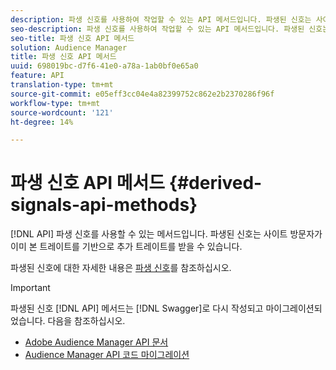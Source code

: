 ```yaml
---
description: 파생 신호를 사용하여 작업할 수 있는 API 메서드입니다. 파생된 신호는 사이트 방문자가 이미 본 트레이트를 기반으로 추가 트레이트를 받을 수 있습니다.
seo-description: 파생 신호를 사용하여 작업할 수 있는 API 메서드입니다. 파생된 신호는 사이트 방문자가 이미 본 트레이트를 기반으로 추가 트레이트를 받을 수 있습니다.
seo-title: 파생 신호 API 메서드
solution: Audience Manager
title: 파생 신호 API 메서드
uuid: 698019bc-d7f6-41e0-a78a-1ab0bf0e65a0
feature: API
translation-type: tm+mt
source-git-commit: e05eff3cc04e4a82399752c862e2b2370286f96f
workflow-type: tm+mt
source-wordcount: '121'
ht-degree: 14%

---
```



# 파생 신호 API 메서드 {#derived-signals-api-methods}

[!DNL API] 파생 신호를 사용할 수 있는 메서드입니다. 파생된 신호는 사이트 방문자가 이미 본 트레이트를 기반으로 추가 트레이트를 받을 수 있습니다.

<!-- c_separator.xml -->

파생된 신호에 대한 자세한 내용은 [파생 신호](../../features/derived-signals.md)를 참조하십시오.

>[!IMPORTANT]
>
>파생된 신호 [!DNL API] 메서드는 [!DNL Swagger]로 다시 작성되고 마이그레이션되었습니다. 다음을 참조하십시오.
>
>* [Adobe Audience Manager API 문서](https://bank.demdex.com/portal/swagger/index.html)
>* [Audience Manager API 코드 마이그레이션](../../api/api-swagger-migration.md)